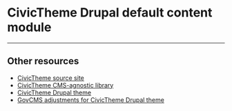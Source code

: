 # CivicTheme Drupal default content module

----

## Other resources

- [CivicTheme source site](https://github.com/salsadigitalauorg/civictheme-source)
- [CivicTheme CMS-agnostic library](https://github.com/salsadigitalauorg/civictheme-library)
- [CivicTheme Drupal theme](https://github.com/salsadigitalauorg/civictheme-drupal)
- [GovCMS adjustments for CivicTheme Drupal theme](https://github.com/salsadigitalauorg/civictheme-govcms)
